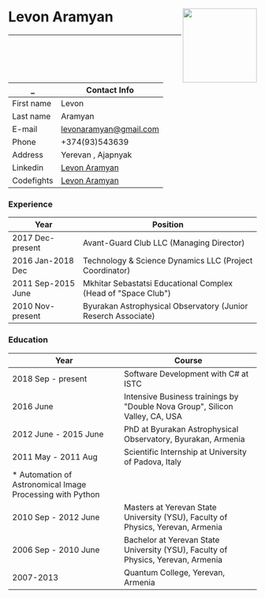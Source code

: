 # Levon Aramyan <img src="https://avatars1.githubusercontent.com/u/43417240?s=400&u=a1453a92825498b0a2e6059b2eaea7a2ca9108b9&v=4" align="right" width="150px" height="150px" />
<hr/>

| _                  | Contact Info  |
| ------------------ | ------------- |
| First name         | Levon         |
| Last name          | Aramyan       |
| E-mail             | <a href="mailto:levonaramyan@gmail.com">levonaramyan@gmail.com</a> |
| Phone              | +374(93)543639 |
| Address            | Yerevan , Ajapnyak |    
| Linkedin           | [Levon Aramyan](https://www.linkedin.com/in/levon-aramyan-17b43917/) |
| Codefights         | [Levon Aramyan](https://app.codesignal.com/profile/l_aramyan) |

### Experience
| Year | Position |
| ---- | -------- |
| 2017 Dec-present | Avant-Guard Club LLC (Managing Director)|
| 2016 Jan-2018 Dec | Technology & Science Dynamics LLC (Project Coordinator)|
| 2011 Sep-2015 June | Mkhitar Sebastatsi Educational Complex (Head of "Space Club")|
| 2010 Nov-present | Byurakan Astrophysical Observatory (Junior Reserch Associate) |


### Education
| Year | Course |
| ---- | -------- |
|2018 Sep - present   | Software Development with C# at ISTC |
|2016 June  | Intensive Business trainings by "Double Nova Group", Silicon Valley, CA, USA |
|2012 June - 2015 June  | PhD at Byurakan Astrophysical Observatory, Byurakan, Armenia |
|2011 May - 2011 Aug  | Scientific Internship at University of Padova, Italy <br>
    * Automation of Astronomical Image Processing with Python|
|2010 Sep - 2012 June  | Masters at Yerevan State University (YSU), Faculty of Physics, Yerevan, Armenia |
|2006 Sep - 2010 June | Bachelor at Yerevan State University (YSU), Faculty of Physics, Yerevan, Armenia |
|2007-2013 | Quantum College, Yerevan, Armenia |

<br><br>


